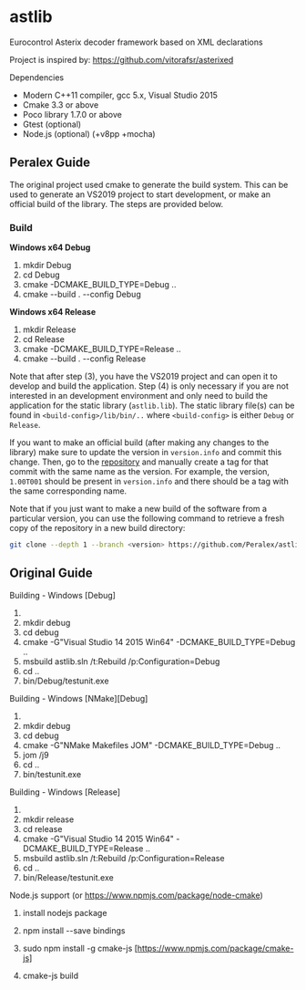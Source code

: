 # astlib
Eurocontrol Asterix decoder framework based on XML declarations

Project is inspired by: https://github.com/vitorafsr/asterixed

Dependencies
- Modern C++11 compiler, gcc 5.x, Visual Studio 2015
- Cmake 3.3 or above
- Poco library 1.7.0 or above
- Gtest (optional)
- Node.js (optional) (+v8pp +mocha)

## Peralex Guide
The original project used cmake to generate the build system. This can be used to generate an VS2019 project to start development, or make an official build of the library. The steps are provided below.
### Build
**Windows x64 Debug**
1. mkdir Debug
2. cd Debug
3. cmake -DCMAKE_BUILD_TYPE=Debug ..
4. cmake --build . --config Debug

**Windows x64 Release**
1. mkdir Release
2. cd Release
3. cmake -DCMAKE_BUILD_TYPE=Release ..
4. cmake --build . --config Release

Note that after step (3), you have the VS2019 project and can open it to develop and build the application. Step (4) is only necessary if you are not interested in an development environment and only need to build the application for the static library (`astlib.lib`). The static library file(s) can be found in `<build-config>/lib/bin/..` where `<build-config>` is either `Debug` or `Release`.

If you want to make an official build (after making any changes to the library) make sure to update the version in `version.info` and commit this change. Then, go to the [repository](https://github.com/Peralex/astlib) and manually create a tag for that commit with the same name as the version. For example, the version, `1.00T001` should be present in `version.info` and there should be a tag with the same corresponding name.

Note that if you just want to make a new build of the software from a particular version, you can use the following command to retrieve a fresh copy of the repository in a new build directory:
```bash
git clone --depth 1 --branch <version> https://github.com/Peralex/astlib
```

## Original Guide
Building - Windows [Debug]
1. <checkout source somewhere into astlib directory>
2. mkdir debug
3. cd debug
4. cmake -G"Visual Studio 14 2015 Win64" -DCMAKE_BUILD_TYPE=Debug ..
5. msbuild astlib.sln  /t:Rebuild /p:Configuration=Debug
6. cd ..
7. bin/Debug/testunit.exe

Building - Windows [NMake][Debug]
1. <checkout source somewhere into astlib directory>
2. mkdir debug
3. cd debug
4. cmake -G"NMake Makefiles JOM" -DCMAKE_BUILD_TYPE=Debug ..
5. jom /j9
6. cd ..
7. bin/testunit.exe

Building - Windows [Release]
1. <checkout source somewhere into astlib directory>
2. mkdir release
3. cd release
4. cmake -G"Visual Studio 14 2015 Win64" -DCMAKE_BUILD_TYPE=Release ..
5. msbuild astlib.sln /t:Rebuild /p:Configuration=Release
6. cd ..
7. bin/Release/testunit.exe

Node.js support (or https://www.npmjs.com/package/node-cmake)
 1. install nodejs package
 2. npm install --save bindings
 2. sudo npm install -g cmake-js [https://www.npmjs.com/package/cmake-js]

 1. cmake-js build
